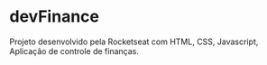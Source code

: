 # devFinance
Projeto desenvolvido pela Rocketseat com HTML, CSS, Javascript, Aplicação de controle de finanças.
